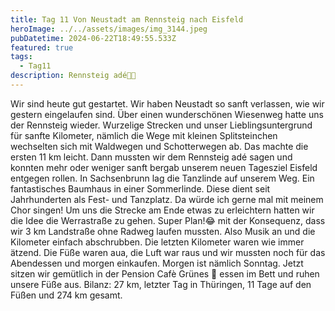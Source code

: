 ```yaml
---
title: Tag 11 Von Neustadt am Rennsteig nach Eisfeld
heroImage: ../../assets/images/img_3144.jpeg
pubDatetime: 2024-06-22T18:49:55.533Z
featured: true
tags:
  - Tag11
description: Rennsteig adé👋🏻
---
```

Wir sind heute gut gestartet. Wir haben Neustadt so sanft verlassen, wie wir gestern eingelaufen sind. Über einen wunderschönen Wiesenweg hatte uns der Rennsteig wieder. Wurzelige Strecken und unser Lieblingsuntergrund für sanfte Kilometer, nämlich die Wege mit kleinen Splitsteinchen wechselten sich mit Waldwegen und Schotterwegen ab. Das machte die ersten 11 km leicht. Dann mussten wir dem Rennsteig adé sagen und konnten mehr oder weniger sanft bergab unserem neuen Tagesziel Eisfeld entgegen rollen. In Sachsenbrunn lag die Tanzlinde auf unserem Weg. Ein fantastisches Baumhaus in einer [](https://de.m.wikipedia.org/wiki/Sommerlinde "Sommerlinde")Sommerlinde. Diese dient seit Jahrhunderten als Fest- und Tanzplatz. Da würde ich gerne mal mit meinem Chor singen! Um uns die Strecke am Ende etwas zu erleichtern hatten wir die Idee die Werrastraße zu gehen. Super Plan!😂 mit der Konsequenz, dass wir 3 km Landstraße ohne Radweg laufen  mussten. Also Musik an und die Kilometer einfach abschrubben. Die letzten Kilometer waren wie immer ätzend. Die Füße waren aua, die Luft war raus und wir mussten noch für das Abendessen und morgen einkaufen. Morgen ist nämlich Sonntag. Jetzt sitzen wir gemütlich in der Pension Cafè Grünes 💚 essen im Bett und ruhen unsere Füße aus. Bilanz: 27 km, letzter Tag in Thüringen, 11 Tage auf den Füßen und 274 km  gesamt.